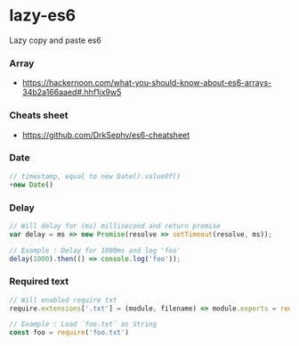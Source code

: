 # lazy-es6
Lazy copy and paste es6

### Array
- https://hackernoon.com/what-you-should-know-about-es6-arrays-34b2a166aaed#.hhf1jx9w5

### Cheats sheet
- https://github.com/DrkSephy/es6-cheatsheet

### Date
```js
// timestamp, equal to new Date().valueOf()
+new Date()
```

### Delay
```js
// Will delay for (ms) millisecond and return promise
var delay = ms => new Promise(resolve => setTimeout(resolve, ms));

// Example : Delay for 1000ms and log 'foo'
delay(1000).then(() => console.log('foo'));
```
### Required text
```js
// Will enabled require txt
require.extensions['.txt'] = (module, filename) => module.exports = require('fs').readFileSync(filename, 'utf8')

// Example : Load `foo.txt` as String
const foo = require('foo.txt')
```
